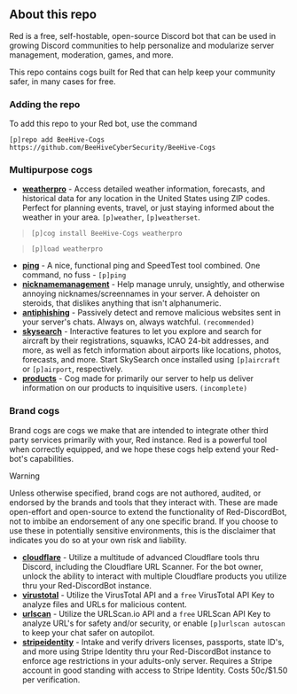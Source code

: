 ## About this repo
Red is a free, self-hostable, open-source Discord bot that can be used in growing Discord communities to help personalize and modularize server management, moderation, games, and more. 

This repo contains cogs built for Red that can help keep your community safer, in many cases for free. 

### Adding the repo
To add this repo to your Red bot, use the command

`[p]repo add BeeHive-Cogs https://github.com/BeeHiveCyberSecurity/BeeHive-Cogs`


### Multipurpose cogs
- **[weatherpro](https://github.com/BeeHiveCyberSecurity/BeeHive-Cogs/tree/main/weatherpro)** - Access detailed weather information, forecasts, and historical data for any location in the United States using ZIP codes. Perfect for planning events, travel, or just staying informed about the weather in your area. `[p]weather`, `[p]weatherset`.
> `[p]cog install BeeHive-Cogs weatherpro`

> `[p]load weatherpro`


- **[ping](https://github.com/BeeHiveCyberSecurity/BeeHive-Cogs/tree/main/ping)** - A nice, functional ping and SpeedTest tool combined. One command, no fuss - `[p]ping`
- **[nicknamemanagement](https://github.com/BeeHiveCyberSecurity/BeeHive-Cogs/tree/main/nicknamemanagement)** - Help manage unruly, unsightly, and otherwise annoying nicknames/screennames in your server. A dehoister on steroids, that dislikes anything that isn't alphanumeric.
- **[antiphishing](https://github.com/BeeHiveCyberSecurity/BeeHive-Cogs/tree/main/antiphishing)** - Passively detect and remove malicious websites sent in your server's chats. Always on, always watchful. `(recommended)`
- **[skysearch](https://github.com/BeeHiveCyberSecurity/BeeHive-Cogs/tree/main/skysearch)** - Interactive features to let you explore and search for aircraft by their registrations, squawks, ICAO 24-bit addresses, and more, as well as fetch information about airports like locations, photos, forecasts, and more. Start SkySearch once installed using `[p]aircraft` or `[p]airport`, respectively.
- **[products](https://github.com/BeeHiveCyberSecurity/BeeHive-Cogs/tree/main/products)** - Cog made for primarily our server to help us deliver information on our products to inquisitive users. `(incomplete)`

### Brand cogs
Brand cogs are cogs we make that are intended to integrate other third party services primarily with your, Red instance. Red is a powerful tool when correctly equipped, and we hope these cogs help extend your Red-bot's capabilities.

>[!WARNING]
>Unless otherwise specified, brand cogs are not authored, audited, or endorsed by the brands and tools that they interact with.
>These are made open-effort and open-source to extend the functionality of Red-DiscordBot, not to imbibe an endorsement of any one specific brand.
>If you choose to use these in potentially sensitive environments, this is the disclaimer that indicates you do so at your own risk and liability.

- **[cloudflare](https://github.com/BeeHiveCyberSecurity/BeeHive-Cogs/tree/main/cloudflare)** - Utilize a multitude of advanced Cloudflare tools thru Discord, including the Cloudflare URL Scanner. For the bot owner, unlock the ability to interact with multiple Cloudflare products you utilize thru your Red-DiscordBot instance.
- **[virustotal](https://github.com/BeeHiveCyberSecurity/BeeHive-Cogs/tree/main/virustotal)** - Utilize the VirusTotal API and a `free` VirusTotal API Key to analyze files and URLs for malicious content.
- **[urlscan](https://github.com/BeeHiveCyberSecurity/BeeHive-Cogs/tree/main/urlscan)** - Utilize the URLScan.io API and a `free` URLScan API Key to analyze URL's for safety and/or security, or enable `[p]urlscan autoscan` to keep your chat safer on autopilot.
- **[stripeidentity](https://github.com/BeeHiveCyberSecurity/BeeHive-Cogs/tree/main/stripeidentity)** - Intake and verify drivers licenses, passports, state ID's, and more using Stripe Identity thru your Red-DiscordBot instance to enforce age restrictions in your adults-only server. Requires a Stripe account in good standing with access to Stripe Identity. Costs 50c/$1.50 per verification.



